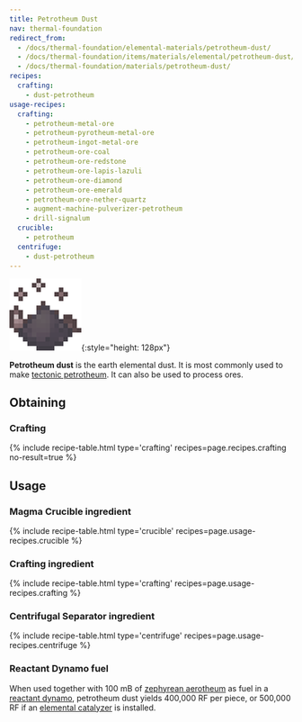 ```yaml
---
title: Petrotheum Dust
nav: thermal-foundation
redirect_from:
  - /docs/thermal-foundation/elemental-materials/petrotheum-dust/
  - /docs/thermal-foundation/items/materials/elemental/petrotheum-dust/
  - /docs/thermal-foundation/materials/petrotheum-dust/
recipes:
  crafting:
    - dust-petrotheum
usage-recipes:
  crafting:
    - petrotheum-metal-ore
    - petrotheum-pyrotheum-metal-ore
    - petrotheum-ingot-metal-ore
    - petrotheum-ore-coal
    - petrotheum-ore-redstone
    - petrotheum-ore-lapis-lazuli
    - petrotheum-ore-diamond
    - petrotheum-ore-emerald
    - petrotheum-ore-nether-quartz
    - augment-machine-pulverizer-petrotheum
    - drill-signalum
  crucible:
    - petrotheum
  centrifuge:
    - dust-petrotheum
---
```


![Petrotheum dust](/assets/images/thermal-foundation/dust-petrotheum.gif){:style="height: 128px"}


**Petrotheum dust** is the earth elemental dust. It is most commonly used to
make [tectonic petrotheum](/docs/tectonic-petrotheum/). It can also be used to
process ores.


Obtaining
---------

### Crafting
{% include recipe-table.html type='crafting' recipes=page.recipes.crafting no-result=true %}


Usage
-----

### Magma Crucible ingredient
{% include recipe-table.html type='crucible' recipes=page.usage-recipes.crucible %}

### Crafting ingredient
{% include recipe-table.html type='crafting' recipes=page.usage-recipes.crafting %}

### Centrifugal Separator ingredient
{% include recipe-table.html type='centrifuge' recipes=page.usage-recipes.centrifuge %}

### Reactant Dynamo fuel
When used together with 100 mB of [zephyrean
aerotheum](/docs/zephyrean-aerotheum/) as fuel in a [reactant
dynamo](/docs/reactant-dynamo/), petrotheum dust yields 400,000 RF per piece, or
500,000 RF if an [elemental catalyzer](/docs/augment-elemental-catalyzer/) is
installed.
